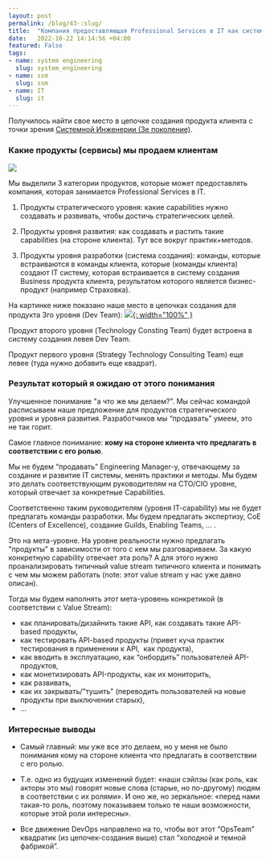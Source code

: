 ```yaml
---
layout: post
permalink: /blog/43-:slug/
title:  "Компания предоставляющая Professional Services в IT как система"
date:   2022-10-22 14:14:56 +04:00
featured: False
tags: 
- name: system engineering
  slug: system_engineering
- name: ssm
  slug: ssm
- name: IT
  slug: it
---
```


Получилось найти свое место в цепочке создания продукта клиента с точки зрения [Системной Инженерии (3е поколение)](https://system-school.ru/engineering).

### Какие продукты (сервисы) мы продаем клиентам 
![](https://firebasestorage.googleapis.com/v0/b/firescript-577a2.appspot.com/o/imgs%2Fapp%2FAndrei_Knowledge_Base%2FvY81Lx81CO.png?alt=media&token=116c1f40-29cf-4068-abc9-8c51f6e58dda)

Мы выделили 3 категории продуктов, которые может предоставлять компания, которая занимается Professional Services в IT.

1) Продукты стратегического уровня: какие capabilities нужно создавать и развивать, чтобы достичь стратегических целей.

2) Продукты уровня развития: как создавать и растить такие capabilities (на стороне клиента). Тут все вокруг практик+методов.

3) Продукты уровня разработки (система создания): команды, которые встраиваются в команды клиента, которые (команды клиента) создают IT систему, которая встраивается в систему создания Business продукта клиента, результатом которого является бизнес-продукт (например Страховка). 

На картинке ниже показано наше место в цепочках создания для продукта 3го уровня (Dev Team):  <!--more-->
[![](https://firebasestorage.googleapis.com/v0/b/firescript-577a2.appspot.com/o/imgs%2Fapp%2FAndrei_Knowledge_Base%2F88IJu41Ywy.png?alt=media&token=cda5b4de-a92e-4f98-bda4-c881740d4b8b){: width="100%" }](https://firebasestorage.googleapis.com/v0/b/firescript-577a2.appspot.com/o/imgs%2Fapp%2FAndrei_Knowledge_Base%2F88IJu41Ywy.png?alt=media&token=cda5b4de-a92e-4f98-bda4-c881740d4b8b)

Продукт второго уровня (Technology Consting Team) будет встроена в систему создания левея Dev Team.

Продукт первого уровня (Strategy Technology Consulting Team) еще левее (туда нужно добавить еще квадрат).

### Результат который я ожидаю от этого понимания

Улучшенное понимание "а что же мы делаем?". Мы сейчас командой расписываем наше предложение для продуктов стратегического уровня и уровня развития. Разработчиков мы “продавать” умеем, это не так горит.

Самое главное понимание: **кому на стороне клиента что предлагать в соответствии с его ролью**.

Мы не будем “продавать” Engineering Manager-у, отвечающему за создание и развитие IT системы, менять практики и методы. Мы будем это делать соответствующим руководителям на CTO/CIO уровне, который отвечает за конкретные Capabilities.

Соответственно таким руководителям (уровня IT-capability) мы не будет предлагать команды разработки. Мы будем предлагать экспертизу, CoE (Centers of Excellence), создание Guilds, Enabling Teams, … . 

Это на мета-уровне. На уровне реальности нужно предлагать "продукты" в зависимости от того с кем мы разговариваем. За какую конкретную capability отвечает эта роль? А для этого нужно проанализировать типичный value stream типичного клиента и понимать с чем мы можем работать (note: этот value stream у нас уже давно описан).


Тогда мы будем наполнять этот мета-уровень конкретикой (в соответствии с Value Stream): 
* как планировать/дизайнить такие API, как создавать такие API-based продукты, 
* как тестировать API-based продукты (привет куча практик тестирования в применении к API,  как продукта), 
* как вводить в эксплуатацию, как “онбордить” пользователей API-продуктов, 
* как монетизировать API-продукты, как их мониторить, 
* как развивать, 
* как их закрывать/"тушить" (переводить пользователей на новые продукты при выключении старых), 
* …

### Интересные выводы
* Самый главный: мы уже все это делаем, но у меня не было понимания кому на стороне клиента что предлагать в соответствии с его ролью. 

* Т.е. одно из будущих изменений будет: «наши сэйлзы (как роль, как акторы это мы) говорят новые слова (старые, но по-другому) людям в соответствии с их ролями». И оно же, но зеркальное: «перед нами такая-то роль, поэтому показываем только те наши возможности, которые этой роли интересны».

* Все движение DevOps направлено на то, чтобы вот этот “OpsTeam” квадратик (из цепочек-создания выше) стал “холодной и темной фабрикой”.
